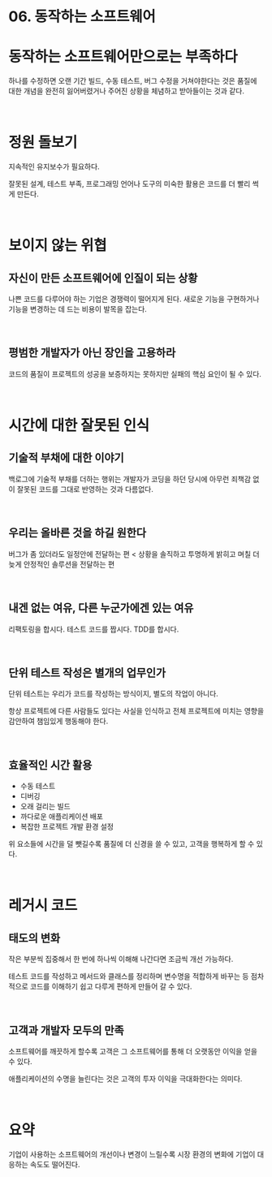 # 06. 동작하는 소프트웨어

# 동작하는 소프트웨어만으로는 부족하다
하나를 수정하면 오랜 기간 빌드, 수동 테스트, 버그 수정을 거쳐야한다는 것은 품질에 대한 개념을 완전히 잃어버렸거나 주어진 상황을 체념하고 받아들이는 것과 같다.

<br>

# 정원 돌보기

지속적인 유지보수가 필요하다.

잘못된 설계, 테스트 부족, 프로그래밍 언어나 도구의 미숙한 활용은 코드를 더 빨리 썩게 만든다.

<br>

# 보이지 않는 위협

## 자신이 만든 소프트웨어에 인질이 되는 상황
나쁜 코드를 다루어야 하는 기업은 경쟁력이 떨어지게 된다. 
새로운 기능을 구현하거나 기능을 변경하는 데 드는 비용이 발목을 잡는다.

<br>

## 평범한 개발자가 아닌 장인을 고용하라
코드의 품질이 프로젝트의 성공을 보증하지는 못하지만 실패의 핵심 요인이 될 수 있다.

<br>

# 시간에 대한 잘못된 인식
## 기술적 부채에 대한 이야기
백로그에 기술적 부채를 더하는 행위는 개발자가 코딩을 하던 당시에 아무런 죄책감 없이 잘못된 코드를 그대로 반영하는 것과 다름없다.

<br>

## 우리는 올바른 것을 하길 원한다
버그가 좀 있더라도 일정안에 전달하는 편 < 상황을 솔직하고 투명하게 밝히고 며칠 더 늦게 안정적인 솔루션을 전달하는 편

<br>

## 내겐 없는 여유, 다른 누군가에겐 있는 여유

리팩토링을 합시다.
테스트 코드를 짭시다.
TDD를 합시다.

<br>

## 단위 테스트 작성은 별개의 업무인가

단위 테스트는 우리가 코드를 작성하는 방식이지, 별도의 작업이 아니다.

항상 프로젝트에 다른 사람들도 있다는 사실을 인식하고 전체 프로젝트에 미치는 영향을 감안하여 챔임있게 행동해야 한다.

<br>

## 효율적인 시간 활용

- 수동 테스트
- 디버깅
- 오래 걸리는 빌드
- 까다로운 애플리케이션 배포
- 복잡한 프로젝트 개발 환경 설정

위 요소들에 시간을 덜 뺏길수록 품질에 더 신경을 쓸 수 있고, 고객을 행복하게 할 수 있다.

<br>

# 레거시 코드

## 태도의 변화

작은 부분씩 집중해서 한 번에 하나씩 이해해 나간다면 조금씩 개선 가능하다.

테스트 코드를 작성하고 메서드와 클래스를 정리하며 변수명을 적합하게 바꾸는 등 점차적으로 코드를 이해하기 쉽고 다루게 편하게 만들어 갈 수 있다.

<br>

## 고객과 개발자 모두의 만족

소프트웨어를 깨끗하게 할수록 고객은 그 소프트웨어를 통해 더 오랫동안 이익을 얻을 수 있다.

애플리케이션의 수명을 늘린다는 것은 고객의 투자 이익을 극대화한다는 의미다.

<br>

# 요약

기업이 사용하는 소프트웨어의 개선이나 변경이 느릴수록 시장 환경의 변화에 기업이 대응하는 속도도 떨어진다.
